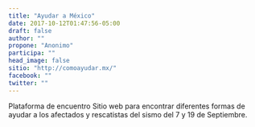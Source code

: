 ```yaml
---
title: "Ayudar a México"
date: 2017-10-12T01:47:56-05:00
draft: false
author: ""
propone: "Anonimo"
participa: ""
head_image: false
sitio: "http://comoayudar.mx/"
facebook: ""
twitter: ""
---
```

Plataforma de encuentro Sitio web para encontrar diferentes formas de ayudar a los afectados y rescatistas del sismo del 7 y 19 de Septiembre.
